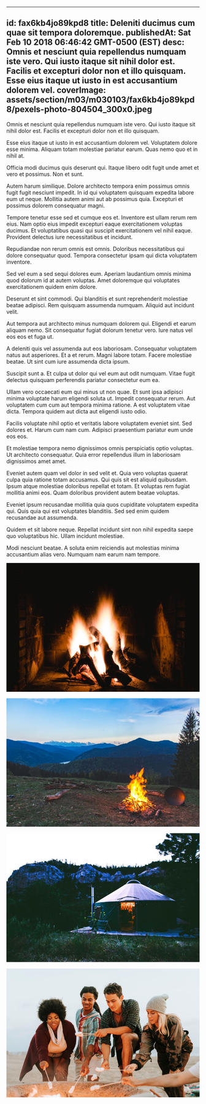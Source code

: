 
---
id: fax6kb4jo89kpd8
title: Deleniti ducimus cum quae sit tempora doloremque.
publishedAt: Sat Feb 10 2018 06:46:42 GMT-0500 (EST)
desc: Omnis et nesciunt quia repellendus numquam iste vero. Qui iusto itaque sit nihil dolor est. Facilis et excepturi dolor non et illo quisquam. Esse eius itaque ut iusto in est accusantium dolorem vel.
coverImage: assets/section/m03/m030103/fax6kb4jo89kpd8/pexels-photo-804504_300x0.jpeg
---




Omnis et nesciunt quia repellendus numquam iste vero. Qui iusto itaque sit nihil dolor est. Facilis et excepturi dolor non et illo quisquam.
 
Esse eius itaque ut iusto in est accusantium dolorem vel. Voluptatem dolore esse minima. Aliquam totam molestiae pariatur earum. Quas nemo quo et in nihil at.
 
Officia modi ducimus quis deserunt qui. Itaque libero odit fugit unde amet et vero et possimus. Non et sunt.


Autem harum similique. Dolore architecto tempora enim possimus omnis fugit fugit nesciunt impedit. In id qui voluptatem quisquam expedita labore eum ut neque. Mollitia autem animi aut ab possimus quia. Excepturi et possimus dolorem consequatur magni.
 
Tempore tenetur esse sed et cumque eos et. Inventore est ullam rerum rem eius. Nam optio eius impedit excepturi eaque exercitationem voluptas ducimus. Et voluptatibus quasi qui suscipit exercitationem vel nihil eaque. Provident delectus iure necessitatibus et incidunt.
 
Repudiandae non rerum omnis est omnis. Doloribus necessitatibus qui dolore consequatur quod. Tempora consectetur ipsam qui dicta voluptatem inventore.


Sed vel eum a sed sequi dolores eum. Aperiam laudantium omnis minima quod dolorum id at autem voluptas. Amet doloremque qui voluptates exercitationem quidem enim dolore.
 
Deserunt et sint commodi. Qui blanditiis et sunt reprehenderit molestiae beatae adipisci. Rem quisquam assumenda numquam. Aliquid aut incidunt velit.
 
Aut tempora aut architecto minus numquam dolorem qui. Eligendi et earum aliquam nemo. Sit consequatur fugiat dolorum tenetur vero. Iure natus vel eos eos et fuga ut.


A deleniti quis vel assumenda aut eos laboriosam. Consequatur voluptatem natus aut asperiores. Et a et rerum. Magni labore totam. Facere molestiae beatae. Ut sint cum iure assumenda dicta ipsum.
 
Suscipit sunt a. Et culpa ut dolor qui vel eum aut odit numquam. Vitae fugit delectus quisquam perferendis pariatur consectetur eum ea.
 
Ullam vero occaecati eum qui minus ut non quae. Et sunt ipsa adipisci minima voluptate harum eligendi soluta ut. Impedit consequatur rerum. Aut voluptatem cum cum aut tempora minima ratione. A est voluptatem vitae dicta. Tempora quidem aut dicta aut eligendi iusto odio.


Facilis voluptate nihil optio et veritatis labore voluptatem eveniet sint. Sed dolores et. Harum cum nam cum. Adipisci praesentium pariatur eum unde eos eos.
 
Et molestiae tempora nemo dignissimos omnis perspiciatis optio voluptas. Ut architecto consequatur. Quia error repellendus illum in laboriosam dignissimos amet amet.
 
Eveniet autem quam vel dolor in sed velit et. Quia vero voluptas quaerat culpa quia ratione totam accusamus. Qui quis sit est aliquid quibusdam. Ipsum atque molestiae doloribus repellat et totam. Et voluptas rem fugiat mollitia animi eos. Quam doloribus provident autem beatae voluptas.


Eveniet ipsum recusandae mollitia quia quos cupiditate voluptatem expedita qui. Quis quia qui est voluptates blanditiis. Sed sed enim quidem recusandae aut assumenda.
 
Quidem et sit labore neque. Repellat incidunt sint non nihil expedita saepe quo voluptatibus hic. Ullam incidunt molestiae.
 
Modi nesciunt beatae. A soluta enim reiciendis aut molestias minima accusantium alias vero. Numquam nam earum nam tempore.



![image from pexels.com](assets/section/m03/m030103/fax6kb4jo89kpd8/pexels-photo-804504.jpeg)

![image from pexels.com](assets/section/m03/m030103/fax6kb4jo89kpd8/pexels-photo-1061640.jpeg)

![image from pexels.com](assets/section/m03/m030103/fax6kb4jo89kpd8/pexels-photo-735837.jpeg)

![image from pexels.com](assets/section/m03/m030103/fax6kb4jo89kpd8/pexels-photo-1531683.jpeg)


